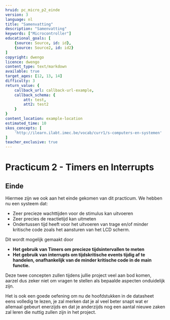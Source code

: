 ```yaml
---
hruid: pc_micro_p2_einde
version: 3
language: nl
title: "Samenvatting"
description: "Samenvatting"
keywords: ["Microcontroller"]
educational_goals: [
    {source: Source, id: id}, 
    {source: Source2, id: id2}
]
copyright: dwengo
licence: dwengo
content_type: text/markdown
available: true
target_ages: [12, 13, 14]
difficulty: 3
return_value: {
    callback_url: callback-url-example,
    callback_schema: {
        att: test,
        att2: test2
    }
}
content_location: example-location
estimated_time: 10
skos_concepts: [
    'http://ilearn.ilabt.imec.be/vocab/curr1/s-computers-en-systemen'
]
teacher_exclusive: true
---
```

# Practicum 2 - Timers en Interrupts

## Einde

Hiermee zijn we ook aan het einde gekomen van dit practicum. We hebben nu een systeem dat:

* Zeer precieze wachttijden voor de stimulus kan uitvoeren
* Zeer precies de reactietijd kan uitmeten
* Ondertussen tijd heeft voor het uitvoeren van trage en/of minder kritische code zoals het aansturen van het LCD scherm.

Dit wordt mogelijk gemaakt door

* **Het gebruik van Timers om precieze tijdsintervallen te meten**
* **Het gebruik van interrupts om tijdskritische events tijdig af te handelen, onafhankelijk van de minder kritische code in de main functie.**

Deze twee concepten zullen tijdens jullie project veel aan bod komen, aarzel dus zeker niet om vragen te stellen als bepaalde aspecten onduidelijk zijn.

Het is ook een goede oefening om nu de hoofdstukken in de datasheet eens volledig te lezen, je zal merken dat je al veel beter snapt wat er allemaal gebeurt enerzijds en dat je anderzijds nog een aantal nieuwe zaken zal leren die nuttig zullen zijn in het project.